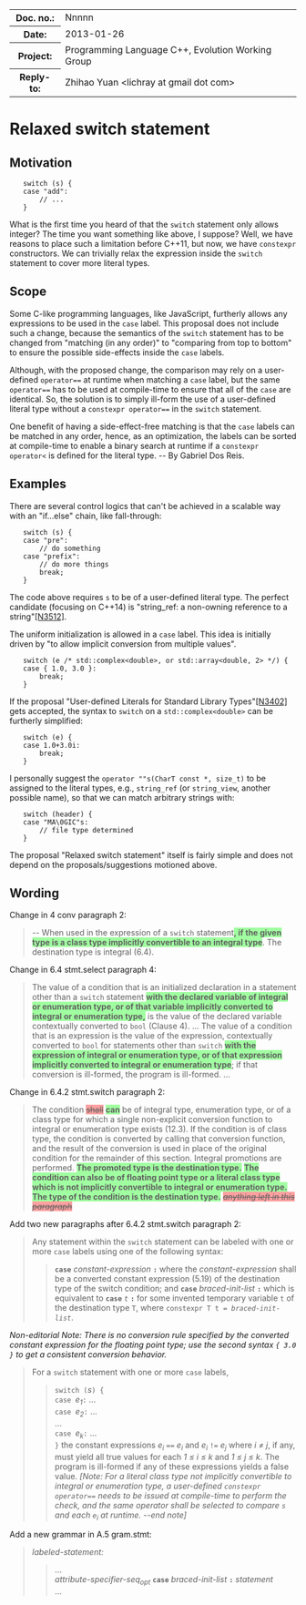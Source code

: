 <!-- maruku -o switch.html switch.md -->

<style type="text/css">
pre code { display: block; margin-left: 2em; }
ins { text-decoration: none; font-weight: bold; background-color: #A0FFA0 }
del { text-decoration: line-through; background-color: #FFA0A0 }
</style>

<table><tbody>
<tr><th>Doc. no.:</th>	<td>Nnnnn</td></tr>
<tr><th>Date:</th>	<td>2013-01-26</td></tr>
<tr><th>Project:</th>	<td>Programming Language C++, Evolution Working Group</td></tr>
<tr><th>Reply-to:</th>	<td>Zhihao Yuan &lt;lichray at gmail dot com&gt;</td></tr>
</tbody></table>

# Relaxed switch statement

## Motivation

	switch (s) {
	case "add":
		// ...
	}

What is the first time you heard of that the `switch` statement only allows
integer?  The time you want something like above, I suppose?  Well, we have
reasons to place such a limitation before C++11, but now, we have `constexpr`
constructors.  We can trivially relax the expression inside the `switch`
statement to cover more literal types.

## Scope

Some C-like programming languages, like JavaScript, furtherly allows any
expressions to be used in the `case` label.  This proposal does not include
such a change, because the semantics of the `switch` statement has to be
changed from "matching (in any order)" to "comparing from top to bottom" to
ensure the possible side-effects inside the `case` labels.

Although, with the proposed change, the comparison may rely on a user-defined
`operator==` at runtime when matching a `case` label, but the same `operator==`
has to be used at compile-time to ensure that all of the `case` are identical.
So, the solution is to simply ill-form the use of a user-defined literal type
without a `constexpr operator==` in the `switch` statement.

One benefit of having a side-effect-free matching is that the `case` labels
can be matched in any order, hence, as an optimization, the labels can be
sorted at compile-time to enable a binary search at runtime if a `constexpr
operator<` is defined for the literal type.  -- By Gabriel Dos Reis.

## Examples

There are several control logics that can't be achieved in a scalable way with
an "if...else" chain, like fall-through:

	switch (s) {
	case "pre":
		// do something
	case "prefix":
		// do more things
		break;
	}

The code above requires `s` to be of a user-defined literal type.  The perfect
candidate (focusing on C++14) is "string_ref: a non-owning reference to a
string"[\[N3512\]](http://www.open-std.org/JTC1/SC22/WG21/docs/papers/2013/n3512.html).

The uniform initialization is allowed in a `case` label.  This idea is
initially driven by "to allow implicit conversion from multiple values".

	switch (e /* std::complex<double>, or std::array<double, 2> */) {
	case { 1.0, 3.0 }:
		break;
	}

If the proposal "User-defined Literals for Standard Library
Types"[\[N3402\]](http://www.open-std.org/JTC1/SC22/WG21/docs/papers/2012/n3402.pdf) gets accepted, the syntax to `switch` on a `std::complex<double>` can be
furtherly simplified:

	switch (e) {
	case 1.0+3.0i:
		break;
	}

I personally suggest the `operator ""s(CharT const *, size_t)` to be assigned
to the literal types, e.g., `string_ref` (or `string_view`, another possible
name), so that we can match arbitrary strings with:

	switch (header) {
	case "MA\0GIC"s:
		// file type determined
	}

The proposal "Relaxed switch statement" itself is fairly simple and does not
depend on the proposals/suggestions motioned above.

## Wording

Change in 4 conv paragraph 2:

> -- When used in the expression of a `switch` statement<ins>, if the given
> type is a class type implicitly convertible to an integral type</ins>.
> The destination type is integral (6.4).

Change in 6.4 stmt.select paragraph 4:

> The value of a condition that is an initialized declaration in a statement
> other than a `switch` statement
> <ins>with the declared variable of integral or enumeration type, or of that
> variable implicitly converted to integral or enumeration type,</ins>
> is the value of the declared variable contextually converted to `bool` (Clause
> 4). ... The value of a condition that is an expression is the value of the
> expression, contextually converted to `bool` for statements other than
> `switch`
> <ins>with the expression of integral or enumeration type, or of that
> expression implicitly converted to integral or enumeration type</ins>;
> if that conversion is ill-formed, the program is ill-formed. ...

Change in 6.4.2 stmt.switch paragraph 2:

> The condition <del>shall</del> <ins>can</ins> be of integral type, enumeration
> type, or of a class type for which a single non-explicit conversion function
> to integral or enumeration type exists (12.3).  If the condition is of class
> type, the condition is converted by calling that conversion function, and the
> result of the conversion is used in place of the original condition for the
> remainder of this section.  Integral promotions are performed.
> <ins>The promoted type is the destination type.</ins>
> <ins> The condition can also be of floating point type or a literal class
> type which is not implicitly convertible to integral or enumeration type.
> The type of the condition is the destination type.</ins>
> <del>*anything left in this paragraph*</del>

Add two new paragraphs after 6.4.2 stmt.switch paragraph 2:

> Any statement within the `switch` statement can be labeled with one or more
> `case` labels using one of the following syntax:
>> **`case`** _constant-expression_ **`:`**
> where the _constant-expression_ shall be a converted constant expression
> (5.19) of the destination type of the switch condition; and
>> **`case`** _braced-init-list_ **`:`**
> which is equivalent to
>> **`case`** _`t`_ **`:`**
> for some invented temporary variable `t` of the destination type `T`, where
> `constexpr T t = `_`braced-init-list`_.

*Non-editorial Note: There is no conversion rule specified by the _converted
constant expression_ for the floating point type; use the second syntax
`{ 3.0 }` to get a consistent conversion behavior.*

> For a `switch` statement with one or more `case` labels,<br/>
>> `switch (`_s_`) {`<br/>
>> `case `_e<sub>1</sub>_`:` ...<br/>
>> `case `_e<sub>2</sub>_`:` ...<br/>
>> ...<br/>
>> `case `_e<sub>k</sub>_`:` ...<br/>
>> `}`
> the constant expressions _e<sub>i</sub>_ `==` _e<sub>i</sub>_ and
> _e<sub>i</sub>_ `!=` _e<sub>j</sub>_ where _i &ne; j_, if any, must yield all
> true values for each _1 &le; i &le; k_ and _1 &le; j &le; k_.  The program
> is ill-formed if any of these expressions yields a false value.  *\[Note:
> For a literal class type not implicitly convertible to integral or
> enumeration type, a user-defined `constexpr operator==` needs to be
> issued at compile-time to perform the check, and the same operator shall
> be selected to compare `s` and each `e`<sub>i</sub> at runtime. --end note\]*

Add a new grammar in A.5 gram.stmt:

> _labeled-statement:_
>> ...<br/>
>> _attribute-specifier-seq<sub>opt</sub>_ **`case`** _braced-init-list_
>> **`:`** _statement_<br/>
>> ...
